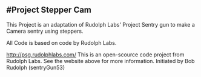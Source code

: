 #Project Stepper Cam
---
This Project is an adaptation of Rudolph Labs' Project Sentry gun to make a Camera sentry using steppers.

All Code is based on code by Rudolph Labs.

http://psg.rudolphlabs.com/
This is an open-scource code project from Rudolph Labs. See the website above for more information.
Initiated by Bob Rudolph (sentryGun53)

